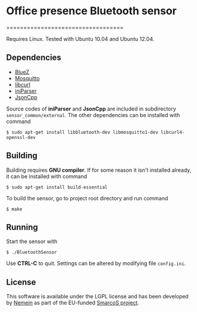 # Office presence Bluetooth sensor
==================================

Requires Linux. Tested with Ubuntu 10.04 and Ubuntu 12.04.

## Dependencies
* [BlueZ](http://www.bluez.org/)
* [Mosquitto](http://mosquitto.org/)
* [libcurl](http://curl.haxx.se/libcurl/)
* [iniParser](http://ndevilla.free.fr/iniparser/)
* [JsonCpp](http://jsoncpp.sourceforge.net/)

Source codes of **iniParser** and **JsonCpp** are included in subdirectory `sensor_common/external`. The other dependencies can be installed with command

    $ sudo apt-get install libbluetooth-dev libmosquitto1-dev libcurl4-openssl-dev
    
## Building
Building requires **GNU compiler**. If for some reason it isn't installed already, it can be installed with command

    $ sudo apt-get install build-essential
    
To build the sensor, go to project root directory and run command

    $ make

## Running
Start the sensor with

    $ ./BluetoothSensor
    
Use **CTRL-C** to quit. Settings can be altered by modifying file `config.ini`.

## License
This software is available under the LGPL license and has been developed by [Nemein](http://nemein.com) as part of the EU-funded [SmarcoS project](http://smarcos-project.eu/).
    
    
    
